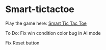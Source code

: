 # Smart-tictactoe

Play the game here: <a href="https://abhinavsalgania.github.io/Smart-tictactoe/">Smart Tic Tac Toe</a>

To Do:
Fix win condition color bug in AI mode

Fix Reset button

